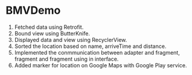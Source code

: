# BMVDemo
1. Fetched data using Retrofit.</br>
2. Bound view using ButterKnife.<br>
3. Displayed data and view using RecyclerView.
4. Sorted the location based on name, arriveTime and distance.</br>
5. Implemented the conmmunication between adapter and fragment, fragment and fragment using in interface.</br>
6. Added marker for location on Google Maps with Google Play service.
